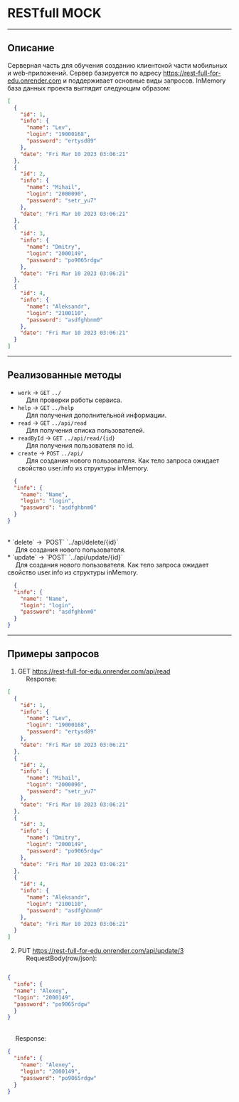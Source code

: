 # RESTfull MOCK

***

## Описание

Серверная часть для обучения созданию клиентской части мобильных и web-приложений. Сервер базируется по
адресу <https://rest-full-for-edu.onrender.com> и поддерживает основные виды запросов.
InMemory база данных проекта выглядит следующим образом: <br>

```json
[
  {
    "id": 1,
    "info": {
      "name": "Lev",
      "login": "19000168",
      "password": "ertysd89"
    },
    "date": "Fri Mar 10 2023 03:06:21"
  },
  {
    "id": 2,
    "info": {
      "name": "Mihail",
      "login": "2000090",
      "password": "setr_yu7"
    },
    "date": "Fri Mar 10 2023 03:06:21"
  },
  {
    "id": 3,
    "info": {
      "name": "Dmitry",
      "login": "2000149",
      "password": "po9065rdgw"
    },
    "date": "Fri Mar 10 2023 03:06:21"
  },
  {
    "id": 4,
    "info": {
      "name": "Aleksandr",
      "login": "2100110",
      "password": "asdfghbnm0"
    },
    "date": "Fri Mar 10 2023 03:06:21"
  }
]
```

***

## Реализованные методы

* `work` -> `GET` `../`
  <br>&emsp; Для проверки работы сервиса.
* `help` -> `GET` `../help`
  <br>&emsp; Для получения дополнительной информации.
* `read` -> `GET` `../api/read`
  <br>&emsp; Для получения списка пользователей.<br>
* `readById` -> `GET` `../api/read/{id}`
  <br>&emsp; Для получения пользователя по id.<br>
* `create` -> `POST` `../api/`
  <br>&emsp; Для создания нового пользователя.
  Как тело запроса ожидает свойство user.info из структуры inMemory.<br>

```json
  {
  "info": {
    "name": "Name",
    "login": "login",
    "password": "asdfghbnm0"
  }
}
```

<br>
*   `delete` -> `POST` `../api/delete/{id}`
<br>&emsp; Для создания нового пользователя.<br>
*   `update` -> `POST` `../api/update/{id}`
<br>&emsp; Для создания нового пользователя.
Как тело запроса ожидает свойство user.info из структуры inMemory.<br>

```json
  {
  "info": {
    "name": "Name",
    "login": "login",
    "password": "asdfghbnm0"
  }
}
```

***

## Примеры запросов

1) GET <https://rest-full-for-edu.onrender.com/api/read>
   <br>&emsp; Response:

```json
[
  {
    "id": 1,
    "info": {
      "name": "Lev",
      "login": "19000168",
      "password": "ertysd89"
    },
    "date": "Fri Mar 10 2023 03:06:21"
  },
  {
    "id": 2,
    "info": {
      "name": "Mihail",
      "login": "2000090",
      "password": "setr_yu7"
    },
    "date": "Fri Mar 10 2023 03:06:21"
  },
  {
    "id": 3,
    "info": {
      "name": "Dmitry",
      "login": "2000149",
      "password": "po9065rdgw"
    },
    "date": "Fri Mar 10 2023 03:06:21"
  },
  {
    "id": 4,
    "info": {
      "name": "Aleksandr",
      "login": "2100110",
      "password": "asdfghbnm0"
    },
    "date": "Fri Mar 10 2023 03:06:21"
  }
] 
```
    
2) PUT <https://rest-full-for-edu.onrender.com/api/update/3><br>&emsp; RequestBody(row/json):
```json

{
  "info": {
  "name": "Alexey",
  "login": "2000149",
  "password": "po9065rdgw"
  }
}
```

<br>&emsp; Response:

```json
{
  "info": {
    "name": "Alexey",
    "login": "2000149",
    "password": "po9065rdgw"
  }
}
```